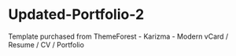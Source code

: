 # Updated-Portfolio-2

Template purchased from ThemeForest - Karizma - Modern vCard / Resume / CV / Portfolio


